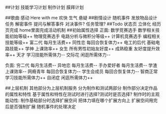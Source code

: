 ##计划
技能学习计划
制作计划
膜拜计划

##歌曲
感动 Here with me
欢快
生气
悬疑
##剧情设计
随机事件
发放物品设计任务
解密事件
提问与解答事件
对决事件?
任务管理?
##Todo
状态页 立体化
经历页完成
home里面完成活动机制
##初始属性选择
正面:
数学竞赛选手  数学相关技能初始等级++
物理竞赛选手  电路分析与微积分等级++
计算机竞赛选手 编程相关技能等级++
富二代       每月生活费++
同性恋       每回合恢复体力++
电工的后代    基础电路技能++
学神         上课效率++
女生         所有男性初始友好度++
成熟稳重     友好度提升效率++
天才          学习技能所需体力--
交际花     闲逛所需体力--

负面:
穷二代     每月生活费--
异地恋     每月生活费--
手办爱好者  每月生活费--
学渣      上课效率--
网瘾青年      每回合恢复体力--
学生会成员  每回合恢复体力--
智商正常       学习技能所需体力++
自闭症     闲逛所需体力++


##上层机制
其他部分为上层机制服务 
分为制作和测试两部分 
制作部分决定作品的属性和特性 
基于属性和特性在测试时进行选择?测试时是否选择?
制作时的主观能动性:
制作基础部分时选择扩展空间
把体力填在哪个扩展方向上
扩展空间用完后是否强制扩展
随机事件的处理决定






